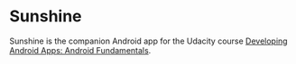 Sunshine
========
Sunshine is the companion Android app for the Udacity course [Developing Android Apps: Android Fundamentals](https://www.udacity.com/course/ud853).

